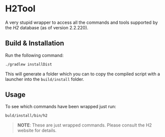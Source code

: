 # H2Tool

A very stupid wrapper to access all the commands and tools supported by the _H2_ database (as of version 2.2.220).

## Build & Installation

Run the following command:

```bash
./gradlew installDist
```

This will generate a folder which you can to copy the compiled script with a launcher into
the `build/install` folder.

## Usage

To see which commands have been wrapped just run:

```bash
buld/install/bin/h2
```

> **NOTE**: These are just wrapped commands. Please consult the H2 website for details.

